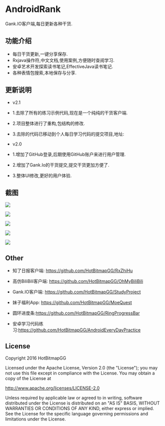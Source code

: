 # AndroidRank

Gank.IO客户端,每日更新各种干货.

## 功能介绍

* 每日干货更新,一键分享保存.
* Rxjava操作符,中文文档,使用案例,方便随时查阅学习.
* 安卓艺术开发探索读书笔记,EffectiveJava读书笔记.
* 各种表情包搜索,本地保存与分享.


## 更新说明

  * v2.1
  * 1.去除了所有的练习示例代码,现在是一个纯纯的干货客户端.
  * 2.项目整体进行了重构,包结构的修改.
  * 3.去除的代码已移动到个人每日学习代码的提交项目,地址:[](https://github.com/HotBitmapGG/AndroidEveryDayPractice)


  * v2.0
  * 1.增加了GitHub登录,后期使用GitHub账户来进行用户管理.
  * 2.增加了Gank.Io的干货提交,提交干货更加方便了.
  * 3.整体UI修改,更好的用户体验.


## 截图

![](https://github.com/HotBitmapGG/StudyProject/blob/studyRank/pic/01.jpg?raw=true)

![](https://github.com/HotBitmapGG/StudyProject/blob/studyRank/pic/02.jpg?raw=true)

![](https://github.com/HotBitmapGG/StudyProject/blob/studyRank/pic/03.jpg?raw=true)

![](https://github.com/HotBitmapGG/StudyProject/blob/studyRank/pic/07.jpg?raw=true)

![](https://github.com/HotBitmapGG/StudyProject/blob/studyRank/pic/08.jpg?raw=true)

## Other

* 知了日报客户端: https://github.com/HotBitmapGG/RxZhiHu

* 高仿BiliBili客户端: https://github.com/HotBitmapGG/OhMyBiliBili

* Gank.IO客户端: https://github.com/HotBitmapGG/StudyProject

* 妹子福利App: https://github.com/HotBitmapGG/MoeQuest

* 圆环进度条:https://github.com/HotBitmapGG/RingProgressBar

* 安卓学习代码练习:https://github.com/HotBitmapGG/AndroidEveryDayPractice

## License

 Copyright 2016 HotBitmapGG

 Licensed under the Apache License, Version 2.0 (the "License"); you may not use this file except in compliance with the License. You may obtain a copy of the License at

 http://www.apache.org/licenses/LICENSE-2.0

 Unless required by applicable law or agreed to in writing, software distributed under the License is distributed on an "AS IS" BASIS, WITHOUT WARRANTIES OR CONDITIONS OF ANY KIND, either express or implied. See the License for the specific language governing permissions and limitations under the License.




